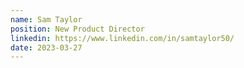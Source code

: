 ```yaml
---
name: Sam Taylor
position: New Product Director
linkedin: https://www.linkedin.com/in/samtaylor50/
date: 2023-03-27
---
```


